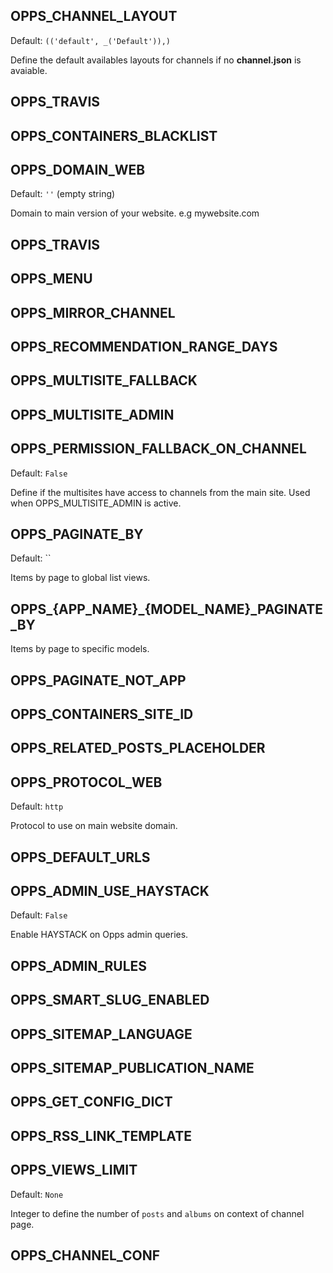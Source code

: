 OPPS_CHANNEL_LAYOUT
-----------

Default: `(('default', _('Default')),)`

Define the default availables layouts for channels if no **channel.json** is
avaiable.

OPPS_TRAVIS
-----------

OPPS_CONTAINERS_BLACKLIST
-----------

OPPS_DOMAIN_WEB
-----------

Default: `''` (empty string)

Domain to main version of your website. e.g mywebsite.com

OPPS_TRAVIS
-----------

OPPS_MENU
-----------

OPPS_MIRROR_CHANNEL
-----------

OPPS_RECOMMENDATION_RANGE_DAYS
-----------

OPPS_MULTISITE_FALLBACK
-----------

OPPS_MULTISITE_ADMIN
-----------

OPPS_PERMISSION_FALLBACK_ON_CHANNEL
-----------

Default: `False`

Define if the multisites have access to channels from the main site. Used when OPPS_MULTISITE_ADMIN is active.

OPPS_PAGINATE_BY
-----------

Default: ``

Items by page to global list views.


OPPS_{APP_NAME}_{MODEL_NAME}_PAGINATE_BY
-----------

Items by page to specific models.


OPPS_PAGINATE_NOT_APP
-----------

OPPS_CONTAINERS_SITE_ID
-----------

OPPS_RELATED_POSTS_PLACEHOLDER
-----------

OPPS_PROTOCOL_WEB
-----------

Default: `http`

Protocol to use on main website domain.

OPPS_DEFAULT_URLS
-----------

OPPS_ADMIN_USE_HAYSTACK
-----------

Default: `False`

Enable HAYSTACK on Opps admin queries.

OPPS_ADMIN_RULES
-----------

OPPS_SMART_SLUG_ENABLED
-----------

OPPS_SITEMAP_LANGUAGE
-----------

OPPS_SITEMAP_PUBLICATION_NAME
-----------

OPPS_GET_CONFIG_DICT
-----------

OPPS_RSS_LINK_TEMPLATE
-----------

OPPS_VIEWS_LIMIT
-----------

Default: `None`

Integer to define the number of `posts` and `albums` on context of channel page.

OPPS_CHANNEL_CONF
-----------

